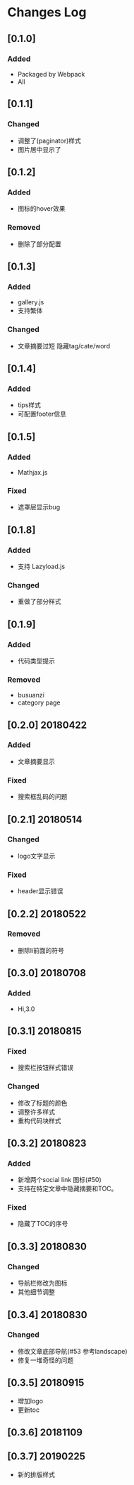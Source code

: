 
# Changes Log

## [0.1.0]

### Added
- Packaged by Webpack
- All

## [0.1.1]

### Changed
- 调整了(paginator)样式
- 图片居中显示了

## [0.1.2]

### Added
- 图标的hover效果

### Removed
- 删除了部分配置

## [0.1.3]

### Added
- gallery.js
- 支持繁体
### Changed

- 文章摘要过短 隐藏tag/cate/word

## [0.1.4]

### Added
- tips样式
- 可配置footer信息

## [0.1.5]

### Added
- Mathjax.js

### Fixed
- 遮罩层显示bug

## [0.1.8]

### Added
- 支持 Lazyload.js

### Changed
- 重做了部分样式

## [0.1.9]

### Added
- 代码类型提示

### Removed
- busuanzi
- category page

## [0.2.0] 20180422

### Added
- 文章摘要显示 

### Fixed
- 搜索框乱码的问题

## [0.2.1] 20180514

### Changed
- logo文字显示

### Fixed
- header显示错误

## [0.2.2] 20180522

### Removed
- 删除li前面的符号

## [0.3.0] 20180708

### Added
- Hi,3.0

## [0.3.1] 20180815

### Fixed
- 搜索栏按钮样式错误

### Changed

- 修改了标题的颜色
- 调整许多样式
- 重构代码块样式

## [0.3.2] 20180823

### Added

- 新增两个social link 图标(#50)
- 支持在特定文章中隐藏摘要和TOC。


### Fixed

- 隐藏了TOC的序号

## [0.3.3] 20180830

### Changed

- 导航栏修改为图标
- 其他细节调整

## [0.3.4] 20180830

### Changed

- 修改文章底部导航(#53 参考landscape)
- 修复一堆奇怪的问题

## [0.3.5] 20180915

- 增加logo
- 更新toc

## [0.3.6] 20181109
## [0.3.7] 20190225
- 新的排版样式